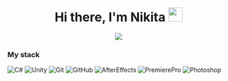 <h1 align="center">Hi there, I'm Nikita</a> 
<img src="https://github.com/blackcater/blackcater/raw/main/images/Hi.gif" height="32"/></h1>

<p align="center">
  <a href="https://github.com/kzzxc/kzzxc">
    <img src="https://readme-typing-svg.demolab.com/?lines=I+love+Peter+Griffin+and+Unity&font=Fira%20Code&center=true&width=700&height=45&color=fff53a&vCenter=true&pause=1000&size=25" /></a>
</p>




### My stack

![C#](https://img.shields.io/badge/-C_Sharp-333333?style=for-the-badge&logo=C-Sharp&logoColor=8A2BE2)
![Unity](https://img.shields.io/badge/Unity-333333?style=for-the-badge&logo=Unity&logoColor=FFFFFF)
![Git](https://img.shields.io/badge/-Git-333?style=for-the-badge&logo=Git)
![GitHub](https://img.shields.io/badge/-GitHub-333?style=for-the-badge&logo=GitHub)
![AfterEffects](https://img.shields.io/badge/After_Effects-333333?style=for-the-badge&logo=Adobe-After-Effects&logoColor=9999FF)
![PremierePro](https://img.shields.io/badge/Premiere_Pro-333333?style=for-the-badge&logo=Adobe-Premiere-Pro&logoColor=9999FF)
![Photoshop](https://img.shields.io/badge/Photoshop-333333?style=for-the-badge&logo=Adobe-Photoshop&logoColor=blue)
